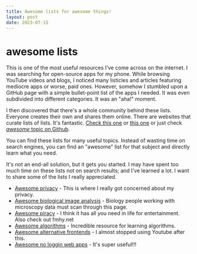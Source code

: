 ```yaml
---
title: Awesome lists for awesome things!
layout: post
date: 2023-07-15
---
```


# awesome lists

This is one of the most useful resources I've come across on the internet. I was searching for open-source apps for my phone. While browsing YouTube videos and blogs, I noticed many listicles and articles featuring mediocre apps or worse, paid ones. However, somehow I stumbled upon a GitHub page with a simple bullet-point list of the apps I needed. It was even subdivided into different categories. It was an "aha!" moment.

I then discovered that there's a whole community behind these lists. Everyone creates their own and shares them online. There are websites that curate lists of lists. It's fantastic. [Check this one](https://github.com/sindresorhus/awesome) or [this one](https://www.trackawesomelist.com/) or just check [*awesome* topic on Github](https://github.com/topics/awesome).

You can find these lists for many useful topics. Instead of wasting time on search engines, you can find an "awesome" list for that subject and directly learn what you need.

It's not an end-all solution, but it gets you started. I may have spent too much time on these lists not on search results; and I've learned a lot. I want to share some of the lists I really appreciated.

- [Awesome privacy](https://github.com/pluja/awesome-privacy) - This is where I really got concerned about my privacy.
- [Awesome biological image analysis](https://github.com/hallvaaw/awesome-biological-image-analysis#readme) - Biology people working with microscopy data must scan through this page.
- [Awesome piracy](https://github.com/Igglybuff/awesome-piracy) - I think it has all you need in life for entertainment. Also check out fmhy.net
- [Awesome algorithms](https://github.com/tayllan/awesome-algorithms) - Incredible resource for learning algorithms.
- [Awesome alternative frontends](https://sr.ht/~jamesponddotco/awesome-privacy-front-ends/) - I almost stopped using Youtube after this.
- [Awesome no loggin web apps](https://github.com/aviaryan/awesome-no-login-web-apps#readme) - It's super useful!!!

